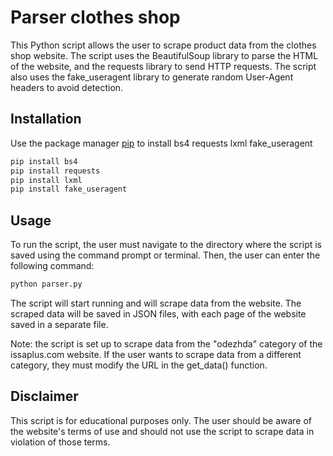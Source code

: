 # Parser clothes shop

This Python script allows the user to scrape product data from the clothes shop website. The script uses the BeautifulSoup library to parse the HTML of the website, and the requests library to send HTTP requests. The script also uses the fake_useragent library to generate random User-Agent headers to avoid detection.

## Installation

Use the package manager [pip](https://pip.pypa.io/en/stable/) to install bs4
requests
lxml
fake_useragent

```bash
pip install bs4
pip install requests
pip install lxml
pip install fake_useragent
```

## Usage
To run the script, the user must navigate to the directory where the script is saved using the command prompt or terminal. Then, the user can enter the following command:
```python
python parser.py
```
The script will start running and will scrape data from the website. The scraped data will be saved in JSON files, with each page of the website saved in a separate file.

Note: the script is set up to scrape data from the "odezhda" category of the issaplus.com website. If the user wants to scrape data from a different category, they must modify the URL in the get_data() function.

## Disclaimer

This script is for educational purposes only. The user should be aware of the website's terms of use and should not use the script to scrape data in violation of those terms.
